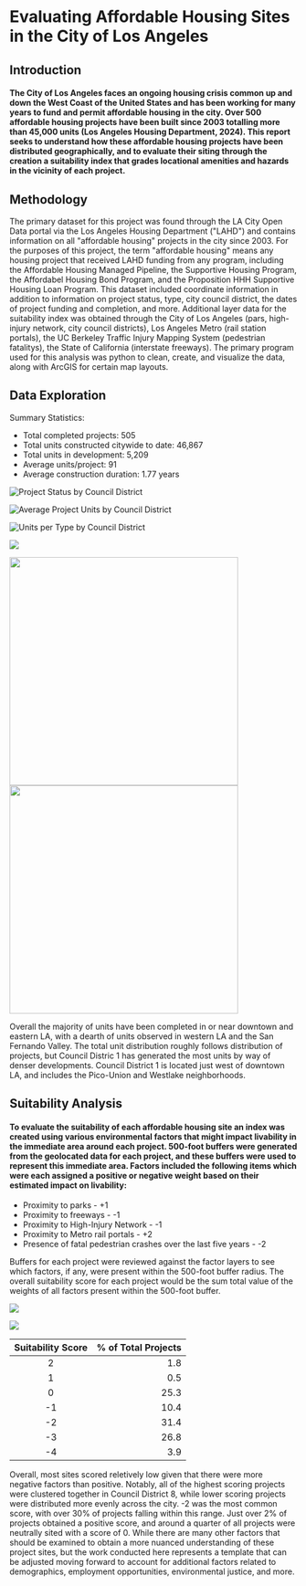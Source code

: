 # Evaluating Affordable Housing Sites in the City of Los Angeles
## Introduction
#### The City of Los Angeles faces an ongoing housing crisis common up and down the West Coast of the United States and has been working for many years to fund and permit affordable housing in the city. Over 500 affordable housing projects have been built since 2003 totalling more than 45,000 units (Los Angeles Housing Department, 2024). This report seeks to understand how these affordable housing projects have been distributed geographically, and to evaluate their siting through the creation a suitability index that grades locational amenities and hazards in the vicinity of each project. 

## Methodology
The primary dataset for this project was found through the LA City Open Data portal via the Los Angeles Housing Department ("LAHD") and contains information on all "affordable housing" projects in the city since 2003. For the purposes of this project, the term "affordable housing" means any housing project that received LAHD funding from any program, including the Affordable Housing Managed Pipeline, the Supportive Housing Program, the Affordabel Housing Bond Program, and the Proposition HHH Supportive Housing Loan Program. This dataset included coordinate information in addition to information on project status, type, city council district, the dates of project funding and completion, and more. Additional layer data for the suitability index was obtained through the City of Los Angeles (pars, high-injury network, city council districts), Los Angeles Metro (rail station portals), the UC Berkeley Traffic Injury Mapping System (pedestrian fatalitys), the State of California (interstate freeways). The primary program used for this analysis was python to clean, create, and visualize the data, along with ArcGIS for certain map layouts. 

## Data Exploration
Summary Statistics:
* Total completed projects: 505
* Total units constructed citywide to date: 46,867
* Total units in development: 5,209
* Average units/project: 91
* Average construction duration: 1.77 years

![Project Status by Council District](docs/assets/status_by_cd_white.png)

![Average Project Units by Council District](docs/assets/units_per_proj.png)

![Units per Type by Council District](docs/assets/units_per_cd_by_type.png)

![](docs/assets/distribution_map_2.png)

<p float="left">
  <img src="docs/assets/count_per_cd_map.png" width="400" /> 
  <img src="docs/assets/units_per_cd_map.png" width="400" />
</p>

Overall the majority of units have been completed in or near downtown and eastern LA, with a dearth of units observed in western LA and the San Fernando Valley. The total unit distribution roughly follows distribution of projects, but Council Distric 1 has generated the most units by way of denser developments. Council District 1 is located just west of downtown LA, and includes the Pico-Union and Westlake neighborhoods.

## Suitability Analysis
#### To evaluate the suitability of each affordable housing site an index was created using various environmental factors that might impact livability in the immediate area around each project. 500-foot buffers were generated from the geolocated data for each project, and these buffers were used to represent this immediate area. Factors included the following items which were each assigned a positive or negative weight based on their estimated impact on livability:
* Proximity to parks - +1
* Proximity to freeways - -1
* Proximity to High-Injury Network - -1
* Proximity to Metro rail portals - +2
* Presence of fatal pedestrian crashes over the last five years - -2

Buffers for each project were reviewed against the factor layers to see which factors, if any, were present within the 500-foot buffer radius. The overall suitability score for each project would be the sum total value of the weights of all factors present within the 500-foot buffer. 

![](docs/assets/suitability_factors_map.png)

![](docs/assets/suit_map.png)

| Suitability Score | % of Total Projects |
| :---------------: | ------------------: |
| 2                 | 1.8                 |
| 1                 | 0.5                 |
| 0                 | 25.3                |
| -1                | 10.4                |
| -2                | 31.4                | 
| -3                | 26.8                |
| -4                | 3.9                 |

Overall, most sites scored reletively low given that there were more negative factors than positive. Notably, all of the highest scoring projects were clustered together in Council District 8, while lower scoring projects were distributed more evenly across the city. -2 was the most common score, with over 30% of projects falling within this range. Just over 2% of projects obtained a positive score, and around a quarter of all projects were neutrally sited with a score of 0. While there are many other factors that should be examined to obtain a more nuanced understanding of these project sites, but the work conducted here represents a template that can be adjusted moving forward to account for additional factors related to demographics, employment opportunities, environmental justice, and more. 


